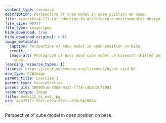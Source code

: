 ```yaml
---
content_type: resource
description: Perspective of cube model in open position on base.
file: /courses/4-111-introduction-to-architecture-environmental-design-spring-2014/a4b7517f96fcc72ad7e1a828e6416894_model12_hs_ex3.jpg
file_size: 90747
file_type: image/jpeg
hide_download: true
hide_download_original: null
image_metadata:
  caption: Perspective of cube model in open position on base.
  credit: ''
  image-alt: Photograph of bass wood cube model on basewith shifted portions of the
    cube.
learning_resource_types: []
license: https://creativecommons.org/licenses/by-nc-sa/4.0/
ocw_type: OCWImage
parent_title: Exercise 3
parent_type: CourseSection
parent_uid: 306905c6-83d8-4a53-fff4-c4b8d2c72901
resourcetype: Image
title: model12_hs_ex3.jpg
uid: a4b7517f-96fc-c72a-d7e1-a828e6416894
---
```

Perspective of cube model in open position on base.